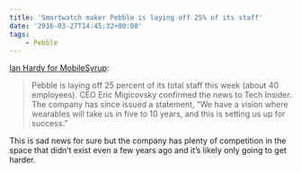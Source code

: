 ```yaml
---
title: 'Smartwatch maker Pebble is laying off 25% of its staff'
date: '2016-03-27T14:45:32+00:00'
tags:
    - Pebble
---
```


[Ian Hardy for MobileSyrup](https://mobilesyrup.com/2016/03/23/pebble-lays-off-one-quarter-of-its-staff-says-its-still-in-it-for-the-long-haul/):

> Pebble is laying off 25 percent of its total staff this week (about 40 employees). CEO Eric Migicovsky confirmed the news to Tech Insider. The company has since issued a statement, “We have a vision where wearables will take us in five to 10 years, and this is setting us up for success.”

This is sad news for sure but the company has plenty of competition in the space that didn’t exist even a few years ago and it’s likely only going to get harder.